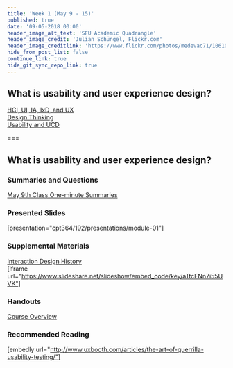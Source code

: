 ```yaml
---
title: 'Week 1 (May 9 - 15)'
published: true
date: '09-05-2018 00:00'
header_image_alt_text: 'SFU Academic Quadrangle'
header_image_credit: 'Julian Schüngel, Flickr.com'
header_image_creditlink: 'https://www.flickr.com/photos/medevac71/10610701655/'
hide_from_post_list: false
continue_link: true
hide_git_sync_repo_link: true
---
```


## What is usability and user experience design?
[HCI, UI, IA, IxD, and UX](../../presentations/module-01?target=_blank#/module-01-4)  
[Design Thinking](../../presentations/module-01?target=_blank#/module-01-5?target=_blank)  
[Usability and UCD](../../presentations/module-01?target=_blank#/module-01-6?target=_blank)  

===

## **What is usability and user experience design?**

### Summaries and Questions  
[May 9th Class One-minute Summaries](https://sso.canvaslms.com/courses/1413912/assignments/9519517)

### Presented Slides  
[presentation="cpt364/192/presentations/module-01"]

### Supplemental Materials  
[Interaction Design History](http://www.slideshare.net/mrettig/interaction-design-history)  
[iframe url="https://www.slideshare.net/slideshow/embed_code/key/aTtcFNn7i55UVK"]

### Handouts
[Course Overview](https://sso.canvaslms.com/courses/1413912/files/folder/Handouts/Course%20Overview)  

### Recommended Reading  
[embedly url="http://www.uxbooth.com/articles/the-art-of-guerrilla-usability-testing/"]
